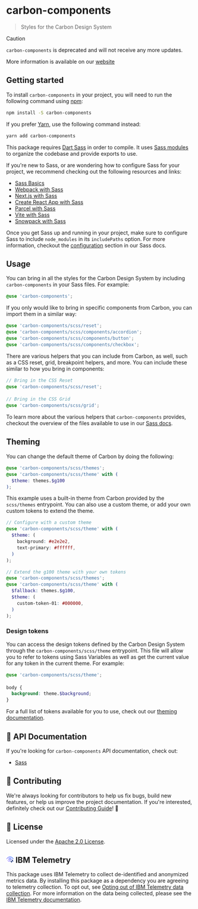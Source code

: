 # carbon-components

> Styles for the Carbon Design System

> [!CAUTION]  
> `carbon-components` is deprecated and will not receive any more updates.
>
> More information is available on our
> [website](https://www.carbondesignsystem.com/deprecations)

## Getting started

To install `carbon-components` in your project, you will need to run the
following command using [npm](https://www.npmjs.com/):

```bash
npm install -S carbon-components
```

If you prefer [Yarn](https://yarnpkg.com/en/), use the following command
instead:

```bash
yarn add carbon-components
```

This package requires [Dart Sass](http://npmjs.com/package/sass) in order to
compile. It uses
[Sass modules](https://css-tricks.com/introducing-sass-modules/) to organize the
codebase and provide exports to use.

If you're new to Sass, or are wondering how to configure Sass for your project,
we recommend checking out the following resources and links:

- [Sass Basics](https://sass-lang.com/guide)
- [Webpack with Sass](https://webpack.js.org/loaders/sass-loader/)
- [Next.js with Sass](https://nextjs.org/docs/basic-features/built-in-css-support#sass-support)
- [Create React App with Sass](https://create-react-app.dev/docs/adding-a-sass-stylesheet/)
- [Parcel with Sass](https://v2.parceljs.org/languages/sass/)
- [Vite with Sass](https://vitejs.dev/guide/features.html#css-pre-processors)
- [Snowpack with Sass](https://www.snowpack.dev/guides/sass/)

Once you get Sass up and running in your project, make sure to configure Sass to
include `node_modules` in its `includePaths` option. For more information,
checkout the [configuration](./docs/sass.md#configuration) section in our Sass
docs.

## Usage

You can bring in all the styles for the Carbon Design System by including
`carbon-components` in your Sass files. For example:

```scss
@use 'carbon-components';
```

If you only would like to bring in specific components from Carbon, you can
import them in a similar way:

```scss
@use 'carbon-components/scss/reset';
@use 'carbon-components/scss/components/accordion';
@use 'carbon-components/scss/components/button';
@use 'carbon-components/scss/components/checkbox';
```

There are various helpers that you can include from Carbon, as well, such as a
CSS reset, grid, breakpoint helpers, and more. You can include these similar to
how you bring in components:

```scss
// Bring in the CSS Reset
@use 'carbon-components/scss/reset';

// Bring in the CSS Grid
@use 'carbon-components/scss/grid';
```

To learn more about the various helpers that `carbon-components` provides,
checkout the overview of the files available to use in our
[Sass docs](./docs/sass.md#files).

## Theming

You can change the default theme of Carbon by doing the following:

```scss
@use 'carbon-components/scss/themes';
@use 'carbon-components/scss/theme' with (
  $theme: themes.$g100
);
```

This example uses a built-in theme from Carbon provided by the `scss/themes`
entrypoint. You can also use a custom theme, or add your own custom tokens to
extend the theme.

```scss
// Configure with a custom theme
@use 'carbon-components/scss/theme' with (
  $theme: (
    background: #e2e2e2,
    text-primary: #ffffff,
  )
);
```

```scss
// Extend the g100 theme with your own tokens
@use 'carbon-components/scss/themes';
@use 'carbon-components/scss/theme' with (
  $fallback: themes.$g100,
  $theme: (
    custom-token-01: #000000,
  )
);
```

### Design tokens

You can access the design tokens defined by the Carbon Design System through the
`carbon-components/scss/theme` entrypoint. This file will allow you to refer to
tokens using Sass Variables as well as get the current value for any token in
the current theme. For example:

```scss
@use 'carbon-components/scss/theme';

body {
  background: theme.$background;
}
```

For a full list of tokens available for you to use, check out our
[theming documentation](../themes/docs/sass.md#tokens).

## 📖 API Documentation

If you're looking for `carbon-components` API documentation, check out:

- [Sass](../styles/docs/sass.md)

## 🙌 Contributing

We're always looking for contributors to help us fix bugs, build new features,
or help us improve the project documentation. If you're interested, definitely
check out our [Contributing Guide](/.github/CONTRIBUTING.md)! 👀

## 📝 License

Licensed under the [Apache 2.0 License](/LICENSE).

## <picture><source height="20" width="20" media="(prefers-color-scheme: dark)" srcset="https://raw.githubusercontent.com/ibm-telemetry/telemetry-js/main/docs/images/ibm-telemetry-dark.svg"><source height="20" width="20" media="(prefers-color-scheme: light)" srcset="https://raw.githubusercontent.com/ibm-telemetry/telemetry-js/main/docs/images/ibm-telemetry-light.svg"><img height="20" width="20" alt="IBM Telemetry" src="https://raw.githubusercontent.com/ibm-telemetry/telemetry-js/main/docs/images/ibm-telemetry-light.svg"></picture> IBM Telemetry

This package uses IBM Telemetry to collect de-identified and anonymized metrics
data. By installing this package as a dependency you are agreeing to telemetry
collection. To opt out, see
[Opting out of IBM Telemetry data collection](https://github.com/ibm-telemetry/telemetry-js/tree/main#opting-out-of-ibm-telemetry-data-collection).
For more information on the data being collected, please see the
[IBM Telemetry documentation](https://github.com/ibm-telemetry/telemetry-js/tree/main#ibm-telemetry-collection-basics).
